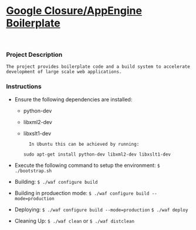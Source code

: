 [Google Closure/AppEngine Boilerplate](http://git-server/closure_boilerplate)
========================
<br>

### Project Description
    The project provides boilerplate code and a build system to accelerate development of large scale web applications.

### Instructions
- Ensure the following dependencies are installed:
    - python-dev
    - libxml2-dev
    - libxslt1-dev

            In Ubuntu this can be achieved by running:
        `sudo apt-get install python-dev libxml2-dev libxslt1-dev`

- Execute the following command to setup the environment:
    `$ ./bootstrap.sh`

- Building:
    `$ ./waf configure build`

- Building in produection mode:
    `$ ./waf configure build --mode=production`

- Deploying:
    `$ ./waf configure build --mode=production`
    `$ ./waf deploy`

- Cleaning Up:
    `$ ./waf clean`
    or
    `$ ./waf distclean`
